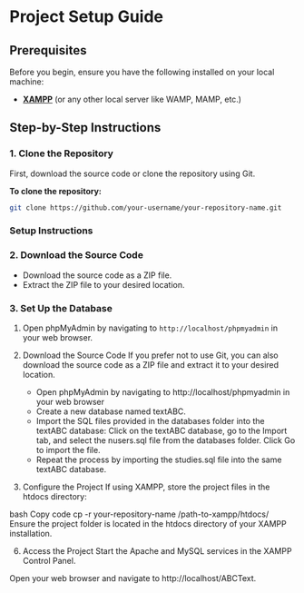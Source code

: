# Project Setup Guide

## Prerequisites
Before you begin, ensure you have the following installed on your local machine:
- [**XAMPP**](https://www.apachefriends.org/index.html) (or any other local server like WAMP, MAMP, etc.)

## Step-by-Step Instructions

### 1. Clone the Repository
First, download the source code or clone the repository using Git.

**To clone the repository:**
```bash
git clone https://github.com/your-username/your-repository-name.git


```
### Setup Instructions

### 2. Download the Source Code

- Download the source code as a ZIP file.
- Extract the ZIP file to your desired location.

### 3. Set Up the Database

1. Open phpMyAdmin by navigating to `http://localhost/phpmyadmin` in your web browser.

2. Download the Source Code
If you prefer not to use Git, you can also download the source code as a ZIP file and extract it to your desired location.
    - Open phpMyAdmin by navigating to http://localhost/phpmyadmin in your web browser
    - Create a new database named textABC.
    - Import the SQL files provided in the databases folder into the textABC database:
      Click on the textABC database, go to the Import tab, and select the nusers.sql file from the databases folder. Click Go to import the file.
    - Repeat the process by importing the studies.sql file into the same textABC database.
   
5. Configure the Project
If using XAMPP, store the project files in the htdocs directory:

bash
Copy code
cp -r your-repository-name /path-to-xampp/htdocs/
Ensure the project folder is located in the htdocs directory of your XAMPP installation.

6. Access the Project
Start the Apache and MySQL services in the XAMPP Control Panel.

Open your web browser and navigate to http://localhost/ABCText.
